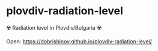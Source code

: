 # plovdiv-radiation-level
:radioactive: Radiation level in Plovdiv/Bulgaria :radioactive:

Open: https://dobrishinov.github.io/plovdiv-radiation-level/
